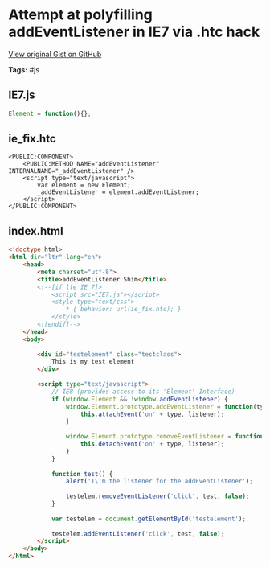 # Attempt at polyfilling addEventListener in IE7 via .htc hack 

[View original Gist on GitHub](https://gist.github.com/Integralist/1363964)

**Tags:** #js

## IE7.js

```javascript
Element = function(){};
```

## ie_fix.htc

```htc
<PUBLIC:COMPONENT>
    <PUBLIC:METHOD NAME="addEventListener" INTERNALNAME="_addEventListener" />
	<script type="text/javascript">
        var element = new Element;
        _addEventListener = element.addEventListener;
    </script>
</PUBLIC:COMPONENT>
```

## index.html

```html
<!doctype html>
<html dir="ltr" lang="en">
	<head>
		<meta charset="utf-8">
		<title>addEventListener Shim</title>
		<!--[if lte IE 7]>
			<script src="IE7.js"></script>
			<style type="text/css">
				* { behavior: url(ie_fix.htc); }
			</style>
		<![endif]-->
	</head>
	<body>
	
		<div id="testelement" class="testclass">
			This is my test element
		</div>
		
		<script type="text/javascript">
			// IE8 (provides access to its 'Element' Interface)
			if (window.Element && !window.addEventListener) {
				window.Element.prototype.addEventListener = function(type, listener, useCapture) {
					this.attachEvent('on' + type, listener);
				}
				
				window.Element.prototype.removeEventListener = function(type, listener, useCapture) {
					this.detachEvent('on' + type, listener);
				}
			}
			
			function test() {
				alert('I\'m the listener for the addEventListener');
				
				testelem.removeEventListener('click', test, false);
			}
			
			var testelem = document.getElementById('testelement');
			
			testelem.addEventListener('click', test, false);
		</script>
	</body>
</html>
```

